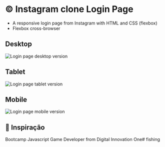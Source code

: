 # :copyright: Instagram clone Login Page

- A responsive login page from Instagram with HTML and CSS (flexbox)
- Flexbox cross-browser

## Desktop

![Login page desktop version](https://raw.githubusercontent.com/laisfrigerio/instagram-clone-login-page/master/screenshots/desktop.png)

## Tablet

![Login page tablet version](https://raw.githubusercontent.com/laisfrigerio/instagram-clone-login-page/master/screenshots/tablet.png)

## Mobile

![Login page mobile version](https://raw.githubusercontent.com/laisfrigerio/instagram-clone-login-page/master/screenshots/mobile.png)

## :muscle: Inspiração

Bootcamp Javascript Game Developer from Digital Innovation One#   f i s h i n g  
 